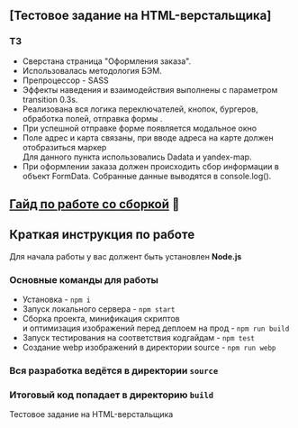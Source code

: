 ## [Тестовое задание на HTML-верстальщика]


### ТЗ
- Сверстана страница "Оформления заказа".
- Использовалась методология БЭМ.
- Препроцессор - SASS
- Эффекты наведения и взаимодействия выполнены с параметром transition 0.3s.
- Реализована вся логика переключателей, кнопок, бургеров, обработка полей, отправка формы .
- При успешной отправке форме появляется модальное окно
- Поле адрес и карта связаны, при вводе адреса на карте должен отобразиться маркер <br>Для данного пункта использовались Dadata и yandex-map.
- При оформлении заказа должен происходить сбор информации в объект FormData. Собранные данные выводятся в console.log().




## [Гайд по работе со сборкой](/GUIDE.md) 📕

## Краткая инструкция по работе
Для начала работы у вас должент быть установлен **Node.js**

### Основные команды для работы
- Установка - `npm i`
- Запуск локального сервера - `npm start`
- Сборка проекта, минификация скриптов <br>
и оптимизация изображений перед деплоем на прод - `npm run build`
- Запуск тестирования на соответствия кодгайдам - `npm test`
- Создание webp изображений в директории source - `npm run webp`

### Вся разработка ведётся в директории `source`
### Итоговый код попадает в директорию `build`

Тестовое задание на HTML-верстальщика
